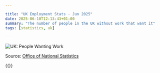 ```yaml
---

title: "UK Employment Stats - Jun 2025"
date: 2025-06-10T12:13:43+01:00
summary: "The number of people in the UK without work that want it"
tags: [statistics, uk]

---
```


![UK: People Wanting Work](https://docs.google.com/spreadsheets/d/e/2PACX-1vSYYhNmWpm2NCQ9a90R8eZx_KqC-oI3EKjLUa72kOTLeAn7SBwhsQLVUcrud-J6smfMta7PenshKwNN/pubchart?oid=1&format=image)

Source: [Office of National Statistics](https://www.ons.gov.uk)

{{<joindiscord>}}
